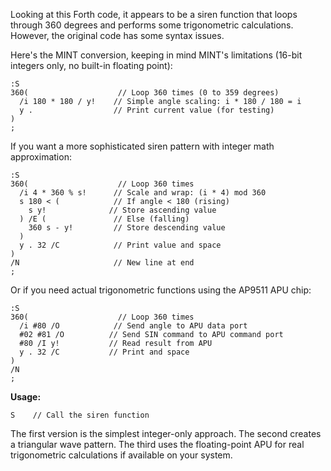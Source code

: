 Looking at this Forth code, it appears to be a siren function that loops through 360 degrees and performs some trigonometric calculations. However, the original code has some syntax issues.

Here's the MINT conversion, keeping in mind MINT's limitations (16-bit integers only, no built-in floating point):

```mint
:S
360(                    // Loop 360 times (0 to 359 degrees)
  /i 180 * 180 / y!    // Simple angle scaling: i * 180 / 180 = i
  y .                  // Print current value (for testing)
)
;
```

If you want a more sophisticated siren pattern with integer math approximation:

```mint
:S
360(                    // Loop 360 times  
  /i 4 * 360 % s!      // Scale and wrap: (i * 4) mod 360
  s 180 < (            // If angle < 180 (rising)
    s y!              // Store ascending value
  ) /E (               // Else (falling)  
    360 s - y!         // Store descending value
  )
  y . 32 /C            // Print value and space
)
/N                     // New line at end
;
```

Or if you need actual trigonometric functions using the AP9511 APU chip:

```mint
:S
360(                    // Loop 360 times
  /i #80 /O            // Send angle to APU data port
  #02 #81 /O          // Send SIN command to APU command port  
  #80 /I y!           // Read result from APU
  y . 32 /C           // Print and space
)
/N
;
```

**Usage:**
```mint
S    // Call the siren function
```

The first version is the simplest integer-only approach. The second creates a triangular wave pattern. The third uses the floating-point APU for real trigonometric calculations if available on your system. 

 

 
